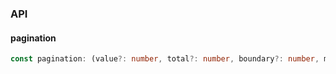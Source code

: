 

### API

#### pagination

```ts
const pagination: (value?: number, total?: number, boundary?: number, middle?: number) => any[];
```

